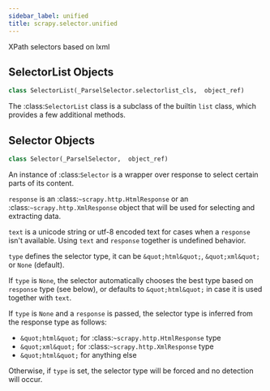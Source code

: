 ```yaml
---
sidebar_label: unified
title: scrapy.selector.unified
---
```


XPath selectors based on lxml

## SelectorList Objects

```python
class SelectorList(_ParselSelector.selectorlist_cls,  object_ref)
```

The :class:`SelectorList` class is a subclass of the builtin ``list``
class, which provides a few additional methods.

## Selector Objects

```python
class Selector(_ParselSelector,  object_ref)
```

An instance of :class:`Selector` is a wrapper over response to select
certain parts of its content.

``response`` is an :class:`~scrapy.http.HtmlResponse` or an
:class:`~scrapy.http.XmlResponse` object that will be used for selecting
and extracting data.

``text`` is a unicode string or utf-8 encoded text for cases when a
``response`` isn&#x27;t available. Using ``text`` and ``response`` together is
undefined behavior.

``type`` defines the selector type, it can be ``&quot;html&quot;``, ``&quot;xml&quot;``
or ``None`` (default).

If ``type`` is ``None``, the selector automatically chooses the best type
based on ``response`` type (see below), or defaults to ``&quot;html&quot;`` in case it
is used together with ``text``.

If ``type`` is ``None`` and a ``response`` is passed, the selector type is
inferred from the response type as follows:

* ``&quot;html&quot;`` for :class:`~scrapy.http.HtmlResponse` type
* ``&quot;xml&quot;`` for :class:`~scrapy.http.XmlResponse` type
* ``&quot;html&quot;`` for anything else

Otherwise, if ``type`` is set, the selector type will be forced and no
detection will occur.

